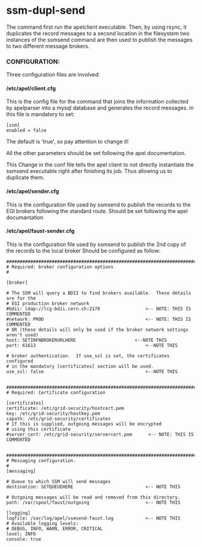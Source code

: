 ssm-dupl-send
=============


The command first run the apelclient executable. Then, by using rsync, it duplicates the record messages to a second location in the filesystem
two instances of the ssmsend command are then used to publish the messages to two different message brokers.

### CONFIGURATION:

Three configuration files are involved:

#### /etc/apel/client.cfg

This is the config file for the command that joins the information collected by apelparser into a mysql database and generates the record messages.
in this file is mandatory to set:

````
[ssm]
enabled = false
````

The default is 'true', so pay attention to change it!

All the other parameters should be set following the apel documentation.

This Change in the conf file tells the apel client to not directly instantiate the ssmsend executable right after finishing its job. 
Thus allowing us to duplicate them.

#### /etc/apel/sender.cfg

This is the configuration file used by ssmsend to publish the records to the EGI brokers following the standard route. Should be set 
following the apel documantation

#### /etc/apel/faust-sender.cfg

This is the configuration file used by ssmsend to publish the 2nd copy of the records to the local broker Should be configured as follow:

````
################################################################################
# Required: broker configuration options
#

[broker]

# The SSM will query a BDII to find brokers available.  These details are for the
# EGI production broker network
#bdii: ldap://lcg-bdii.cern.ch:2170					<-- NOTE: THIS IS COMMENTED
#network: PROD										<-- NOTE: THIS IS COMMENTED
# OR (these details will only be used if the broker network settings aren't used)
host: SETINFNBROKERURLHERE						<--NOTE THIS
port: 61613											<--NOTE THIS

# broker authentication.  If use_ssl is set, the certificates configured
# in the mandatory [certificates] section will be used.
use_ssl: false										<--NOTE THIS


################################################################################
# Required: Certificate configuration

[certificates]
certificate: /etc/grid-security/hostcert.pem
key: /etc/grid-security/hostkey.pem
capath: /etc/grid-security/certificates
# If this is supplied, outgoing messages will be encrypted
# using this certificate
#server_cert: /etc/grid-security/servercert.pem      <-- NOTE: THIS IS COMMENTED


################################################################################
# Messaging configuration.
#
[messaging]

# Queue to which SSM will send messages
destination: SETQUEUEHERE							<-- NOTE THIS

# Outgoing messages will be read and removed from this directory.
path: /var/spool/faust/outgoing						<-- NOTE THIS

[logging]
logfile: /var/log/apel/ssmsend-faust.log			<-- NOTE THIS
# Available logging levels:
# DEBUG, INFO, WARN, ERROR, CRITICAL
level: INFO
console: true
````
